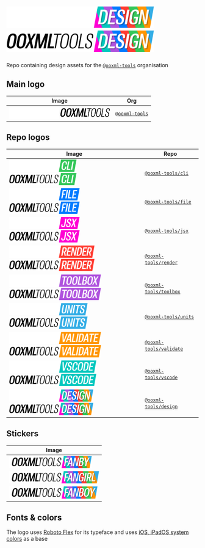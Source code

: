# <img alt="@ooxml-tools/design" height="56" src="images/design-dark.png#gh-dark-mode-only" /><img alt="@ooxml-tools/design" height="56" src="images/design-light.png#gh-light-mode-only" />

Repo containing design assets for the [`@ooxml-tools`](https://github.com/ooxml-tools) organisation

## Main logo

| Image                                                                                                                                                                                    | Org                                                    |
| --------------------------------------------------------------------------------------------------------------------------------------------------------------------------------------- | ------------------------------------------------------ |
| <img alt="@ooxml-tools" height="32" src="images/ooxmltools-dark.png#gh-dark-mode-only" />  <img alt="@ooxml-tools" height="32" src="images/ooxmltools-light.png#gh-light-mode-only" />  |  [`@ooxml-tools`](https://github.com/ooxml-tools)      | 

## Repo logos

| Image                                                                                                                                                                                                  | Repo                                                                 |
| ----------------------------------------------------------------------------------------------------------------------------------------------------------------------------------------------------- | -------------------------------------------------------------------- |
| <img alt="@ooxml-tools/cli" height="32" src="images/cli-dark.png#gh-dark-mode-only" />            <img alt="@ooxml-tools/cli" height="32" src="images/cli-light.png#gh-light-mode-only" />            |  [`@ooxml-tools/cli`](https://github.com/ooxml-tools/cli)            | 
| <img alt="@ooxml-tools/file" height="32" src="images/file-dark.png#gh-dark-mode-only" />          <img alt="@ooxml-tools/file" height="32" src="images/file-light.png#gh-light-mode-only" />          |  [`@ooxml-tools/file`](https://github.com/ooxml-tools/file)          |  
| <img alt="@ooxml-tools/jsx" height="32" src="images/jsx-dark.png#gh-dark-mode-only" />            <img alt="@ooxml-tools/jsx" height="32" src="images/jsx-light.png#gh-light-mode-only" />            |  [`@ooxml-tools/jsx`](https://github.com/ooxml-tools/jsx)            | 
| <img alt="@ooxml-tools/render" height="32" src="images/render-dark.png#gh-dark-mode-only" />      <img alt="@ooxml-tools/render" height="32" src="images/render-light.png#gh-light-mode-only" />      |  [`@ooxml-tools/render`](https://github.com/ooxml-tools/render)      |
| <img alt="@ooxml-tools/toolbox" height="32" src="images/toolbox-dark.png#gh-dark-mode-only" />    <img alt="@ooxml-tools/toolbox" height="32" src="images/toolbox-light.png#gh-light-mode-only" />    |  [`@ooxml-tools/toolbox`](https://github.com/ooxml-tools/toolbox)    |
| <img alt="@ooxml-tools/units" height="32" src="images/units-dark.png#gh-dark-mode-only" />        <img alt="@ooxml-tools/units" height="32" src="images/units-light.png#gh-light-mode-only" />        |  [`@ooxml-tools/units`](https://github.com/ooxml-tools/units)        |
| <img alt="@ooxml-tools/validate" height="32" src="images/validate-dark.png#gh-dark-mode-only" />  <img alt="@ooxml-tools/validate" height="32" src="images/validate-light.png#gh-light-mode-only" />  |  [`@ooxml-tools/validate`](https://github.com/ooxml-tools/validate)  |
| <img alt="@ooxml-tools/vscode" height="32" src="images/vscode-dark.png#gh-dark-mode-only" />      <img alt="@ooxml-tools/vscode" height="32" src="images/vscode-light.png#gh-light-mode-only" />      |  [`@ooxml-tools/vscode`](https://github.com/ooxml-tools/vscode)      |
| <img alt="@ooxml-tools/vscode" height="32" src="images/design-dark.png#gh-dark-mode-only" />      <img alt="@ooxml-tools/vscode" height="32" src="images/design-light.png#gh-light-mode-only" />      |  [`@ooxml-tools/design`](https://github.com/ooxml-tools/design)      |


## Stickers

| Image                                                                 |
| --------------------------------------------------------------------- |
| <img alt="@ooxml-tools/cli" height="32" src="images/fanby.png" />     |
| <img alt="@ooxml-tools/file" height="32" src="images/fangirl.png" />  |
| <img alt="@ooxml-tools/jsx" height="32" src="images/fanboy.png" />    |


## Fonts & colors
The logo uses [Roboto Flex](https://fonts.google.com/specimen/Roboto+Flex) for its typeface and uses [iOS, iPadOS system colors](https://developer.apple.com/design/human-interface-guidelines/color#iOS-iPadOS-system-colors) as a base